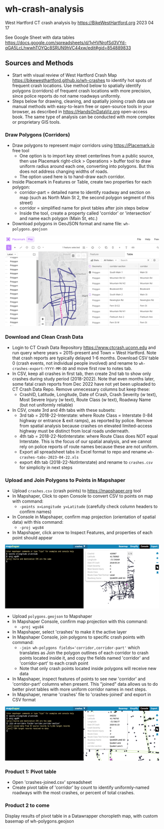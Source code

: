 # wh-crash-analysis
West Hartford CT crash analysis by <https://BikeWestHartford.org> 2023 04 17

See Google Sheet with data tables <https://docs.google.com/spreadsheets/d/1yHVNrofSd3VYd-qGA5LcLhwwhTOYQc8SRUN9hVC44xw/edit#gid=854889833>

## Sources and Methods
- Start with visual review of West Hartford Crash Map <https://bikewesthartford.github.io/wh-crashes> to identify hot spots of frequent crash locations. Use method below to spatially identify polygons (corridors) of frequent crash locations with more precision, since police reports do not name roadways uniformly.
- Steps below for drawing, cleaning, and spatially joining crash data use manual methods with easy-to-learn free or open-source tools in your browser, as described in <https://HandsOnDataViz.org> open-access book. The same type of analysis can be conducted with more complex or proprietary GIS tools.

### Draw Polygons (Corridors)
- Draw polygons to represent major corridors using <https://Placemark.io> free tool
  - One option is to import key street centerlines from a public source, then use Placemark right-click > Operations > buffer tool to draw uniform radius around each one, converting into polygons. But this does not address changing widths of roads.
  - The option used here is to hand-draw each corridor.
- Inside Placemark in Features or Table, create two properties for each polygon:
  - corridor-part = detailed name to identify roadway and section on map (such as North Main St 2, the second polygon segment of this street)
  - corridor = simplified name for pivot tables after join steps below
  - Inside the tool, create a property called 'corridor' or 'intersection' and name each polygon (Main St, etc.)
- Download polygons in GeoJSON format and name file: `wh-polygons.geojson`

![polygon](images/polygon-draw.png)

### Download and Clean Crash Data
- Login to CT Crash Data Repository <https://www.ctcrash.uconn.edu> and run query where years = 2015-present and Town = West Hartford. Note that crash reports are typically delayed 1-6 months. Download CSV table 0 (crash events, not individual people involved) and rename to `wh-crashes-export-YYYY-MM-DD` and move first row to notes tab.
- In CSV, keep all crashes in first tab, then create 2nd tab to show only crashes during study period (2018-2022). Note that even months later, some fatal crash reports from Dec 2022 have not yet been uploaded to CT Crash Data Repo. Remove unnecessary columns but keep these:
  - CrashID, Latitude, Longitude, Date of Crash, Crash Severity (w text), Most Severe Injury (w text), Route Class (w text), Roadway Name (but not uniformly reliable)
- In CSV, create 3rd and 4th tabs with these subsets:
  - 3rd tab = 2018-22-Interstate: where Route Class = Interstate (I-84 highway or entrance & exit ramps), as reported by police. Remove from spatial analysis because crashes on elevated limited-access highway must be distinct from local roads underneath.
  - 4th tab = 2018-22-NotInterstate: where Route Class does NOT equal Interstate. This is the focus of our spatial analysis, and we cannot rely on police reports of route names because these are not uniform.
  - Export all spreadsheet tabs in Excel format to repo and rename `wh-crashes-tabs-2023-04-22.xls`
  - export 4th tab (2018-22-NotInterstate) and rename to `crashes.csv` for simplicity in next steps

### Upload and Join Polygons to Points in Mapshaper
- Upload `crashes.csv` (crash points) to <https://mapshaper.org> tool
- In Mapshaper, Click to open Console to convert CSV to points on map with command:
  - `-points x=Longitude y=Latitude`   (carefully check column headers to confirm names)
- In Console in Mapshaper, confirm map projection (orientation of spatial data) with this command:
  - `-proj wgs84`
- In Mapshaper, click arrow to Inspect Features, and properties of each point should appear

![points](images/points.png)

- Upload `polygons.geojson` to Mapshaper
- In Mapshaper Console, confirm map projection with this command:
  - `-proj wgs84`
- In Mapshaper, select 'crashes' to make it the active layer
- In Mapshaper Console, join polygons to specific crash points with command:
  - `-join wh-polygons fields='corridor,corridor-part'` which translates as Join the polygon outlines of each corridor to crash points located inside it, and copy the fields named 'corridor' and 'corridor-part' to each crash point
  - Note that only crash points located inside polygons will receive new data
- In Mapshaper, inspect features of points to see new 'corridor' and 'corridor-part' columns when present. This "joined" data allows us to do better pivot tables with more uniform corridor names in next steps.
- In Mapshaper, rename 'crashes' file to 'crashes-joined' and export in CSV format

![join](images/join-polygon-to-points.png)

### Product 1: Pivot table
- Open 'crashes-joined.csv' spreadsheet
- Create pivot table of 'corridor' by count to identify uniformly-named roadways with the most crashes, or percent of total crashes.

### Product 2 to come
 Display results of pivot table in a Datawrapper choropleth map, with custom basemap of wh-polygons.geojson
